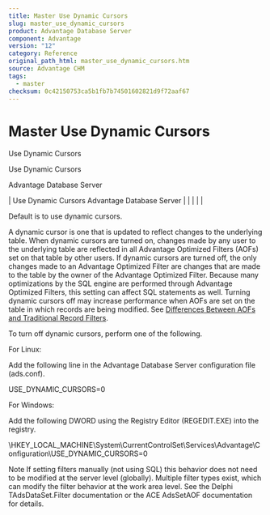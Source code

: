 ```yaml
---
title: Master Use Dynamic Cursors
slug: master_use_dynamic_cursors
product: Advantage Database Server
component: Advantage
version: "12"
category: Reference
original_path_html: master_use_dynamic_cursors.htm
source: Advantage CHM
tags:
  - master
checksum: 0c42150753ca5b1fb7b74501602821d9f72aaf67
---
```


# Master Use Dynamic Cursors

Use Dynamic Cursors

Use Dynamic Cursors

Advantage Database Server

| Use Dynamic Cursors  Advantage Database Server |  |  |  |  |

Default is to use dynamic cursors.

A dynamic cursor is one that is updated to reflect changes to the underlying table. When dynamic cursors are turned on, changes made by any user to the underlying table are reflected in all Advantage Optimized Filters (AOFs) set on that table by other users. If dynamic cursors are turned off, the only changes made to an Advantage Optimized Filter are changes that are made to the table by the owner of the Advantage Optimized Filter. Because many optimizations by the SQL engine are performed through Advantage Optimized Filters, this setting can affect SQL statements as well. Turning dynamic cursors off may increase performance when AOFs are set on the table in which records are being modified. See [Differences Between AOFs and Traditional Record Filters](master_differences_between_aofs_and_traditional_record_filters.md).

To turn off dynamic cursors, perform one of the following.

For Linux:

Add the following line in the Advantage Database Server configuration file (ads.conf).

USE\_DYNAMIC\_CURSORS=0

For Windows:

Add the following DWORD using the Registry Editor (REGEDIT.EXE) into the registry.

\\HKEY\_LOCAL\_MACHINE\System\CurrentControlSet\Services\Advantage\Configuration\USE\_DYNAMIC\_CURSORS=0

Note If setting filters manually (not using SQL) this behavior does not need to be modified at the server level (globally). Multiple filter types exist, which can modify the filter behavior at the work area level. See the Delphi TAdsDataSet.Filter documentation or the ACE AdsSetAOF documentation for details.
